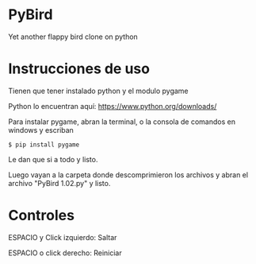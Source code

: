# PyBird

Yet another flappy bird clone on python

# Instrucciones de uso

Tienen que tener instalado python y el modulo pygame

Python lo encuentran aquí: https://www.python.org/downloads/

Para instalar pygame, abran la terminal, o la consola de comandos en windows y escriban

`$ pip install pygame`

Le dan que si a todo y listo.

Luego vayan a la carpeta donde descomprimieron los archivos y abran el archivo "PyBird 1.02.py" y listo.

# Controles

ESPACIO y Click izquierdo: Saltar

ESPACIO o click derecho: Reiniciar
